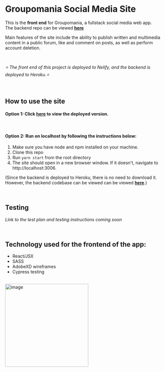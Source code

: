 # Groupomania Social Media Site

This is the **front end** for Groupomania, a fullstack social media web app. The backend repo can be viewed [**here**](https://github.com/basiltime/groupomania-server)

Main features of the site include the ability to publish written and multimedia content in a public forum, like and comment on posts, as well as perform account deletion.

<br>

*⭐️ The front end of this project is deployed to Nelify, and the backend is deployed to Heroku.⭐️*

<br>

## How to use the site ##

#### Option 1: Click [**here**](https://groupomania-site.netlify.app)  to view the deployed version. ####

<br>

#### Option 2: Run on localhost by following the instructions below: ####

1. Make sure you have node and npm installed on your machine.
2. Clone this repo
3. Run `yarn start` from the root directory
4. The site should open in a new browser window. If it doesn't, navigate to http://localhost:3006.

(Since the backend is deployed to Heroku, there is no need to download it. However, the backend codebase can be viewed can be viewed [**here**](https://github.com/basiltime/groupomania-server).)

<br>

## Testing ##


  *Link to the test plan and testing instructions coming soon*



<br>

## Technology used for the frontend of the app: ##


- React/JSX
- SASS
- AdobeXD wireframes
- Cypress testing
  

<br>

<img width="270" alt="image" src="https://user-images.githubusercontent.com/70965823/133868757-cb0ce9a0-fc3e-4825-a970-029cd22f78cb.png">

